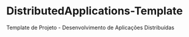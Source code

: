 # DistributedApplications-Template
Template de Projeto - Desenvolvimento de Aplicações Distribuídas
